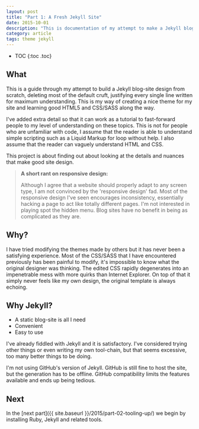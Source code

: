 ```yaml
---
layout: post
title: "Part 1: A Fresh Jekyll Site"
date: 2015-10-01
description: "This is documentation of my attempt to make a Jekyll blog-site from scratch, deleting most of the default cruft, justifying every single line for maximum understanding. Learning good HTML5 and CSS along the way."
category: article
tags: theme jekyll
---
```


* TOC
{:toc .toc}

## What

This is a guide through my attempt to build a Jekyll blog-site design from scratch, deleting most of the default cruft, justifying every single line written for maximum understanding.
This is my way of creating a nice theme for my site and learning good HTML5 and CSS/SASS along the way. 

I've added extra detail so that it can work as a tutorial to fast-forward people to my level of understanding on these topics. This is not for people who are unfamiliar with code, I assume that the reader is able to understand simple scripting such as a Liquid Markup for loop without help.
I also assume that the reader can vaguely understand HTML and CSS.

This project is about finding out about looking at the details and nuances that make good site design. 


> __A short rant on responsive design:__
>
> Although I agree that a website should properly adapt to any screen type, I am not convinced by the 'responsive design' fad.
> Most of the responsive design I've seen encourages inconsistency, essentially hacking a page to act like totally different pages.
> I'm not interested in playing spot the hidden menu.
> Blog sites have no benefit in being as complicated as they are.


## Why?

I have tried modifying the themes made by others but it has never been a satisfying experience.
Most of the CSS/SASS that I have encountered previously has been painful to modify, it's impossible to know what the original designer was thinking.
The edited CSS rapidly degenerates into an impenetrable mess with more quirks than Internet Explorer.
On top of that it simply never feels like my own design, the original template is always echoing.


## Why Jekyll?

* A static blog-site is all I need
* Convenient
* Easy to use

I've already fiddled with Jekyll and it is satisfactory.
I've considered trying other things or even writing my own tool-chain, but that seems excessive, too many better things to be doing.

I'm not using GitHub's version of Jekyll.
GitHub is still fine to host the site, but the generation has to be offline.
GitHub compatibility limits the features available and ends up being tedious.

## Next

In the [next part]({{ site.baseurl }}/2015/part-02-tooling-up/) we begin by installing Ruby, Jekyll and related tools.